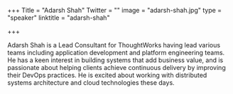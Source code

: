 +++
Title = "Adarsh Shah"
Twitter = ""
image = "adarsh-shah.jpg"
type = "speaker"
linktitle = "adarsh-shah"

+++

Adarsh Shah is a Lead Consultant for ThoughtWorks having lead various teams including application development and platform engineering teams. He has a keen interest in building systems that add business value, and is passionate about helping clients achieve continuous delivery by improving their DevOps practices. He is excited about working with distributed systems architecture and cloud technologies these days.
